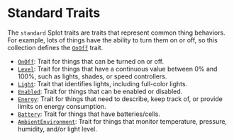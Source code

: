 # Standard Traits

The `standard` Splot traits are traits that represent common thing behaviors.
For example, lots of things have the ability to turn them on or off, so this
collection defines the [`OnOff`](on-off.md) trait.

 * [`OnOff`](./on-off.md): Trait for things that can be turned on or off.
 * [`Level`](./level.md): Trait for things that have a continuous value between 0% and 100%,
   such as lights, shades, or speed controllers.
 * [`Light`](./light.md): Trait that identifies lights, including full-color lights.
 * [`Enabled`](./enabled.md): Trait for things that can be enabled or disabled.
 * [`Energy`](./energy.md): Trait for things that need to describe, keep track of, or provide
   limits on energy consumption.
 * [`Battery`](./battery.md): Trait for things that have batteries/cells.
 * [`AmbientEnvironment`](./ambient-environment.md): Trait for things that monitor temperature,
   pressure, humidity, and/or light level.

